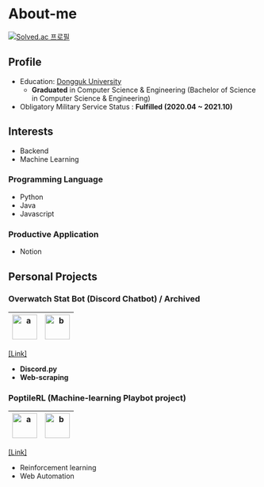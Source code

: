 # About-me

[![Solved.ac 프로필](http://mazassumnida.wtf/api/v2/generate_badge?boj=kunwoo0927)](https://solved.ac/profile/kunwoo0927)

## Profile

* Education: [Dongguk University](http://www.dongguk.ac.kr/)
  * **Graduated** in Computer Science & Engineering (Bachelor of Science in Computer Science & Engineering)
* Obligatory Military Service Status : **Fulfilled (2020.04 ~ 2021.10)**


## Interests
* Backend
* Machine Learning

### Programming Language
* Python
* Java
* Javascript

### Productive Application
* Notion

## Personal Projects
### Overwatch Stat Bot (Discord Chatbot) / Archived
| <img src="https://github.com/Uniaut/Uniaut/assets/39848764/221735f2-a39f-40eb-adea-083792d447ba" width=50 alt="a"/> | <img src="https://github.com/Uniaut/Uniaut/assets/39848764/13dd76cc-1f0a-47d3-80ae-143e1026fde1" width=50 alt="b"/> | 
|--|--|

[[Link]](https://github.com/Uniaut/ow_stat_bot)

* **Discord.py**
* **Web-scraping**

### PoptileRL (Machine-learning Playbot project)

| <img src="https://icon.icepanel.io/Technology/svg/PyTorch.svg" width=50 alt="a"/> | <img src="https://github.com/Uniaut/Uniaut/assets/39848764/13dd76cc-1f0a-47d3-80ae-143e1026fde1" width=50 alt="b"/> | 
|--|--|

[[Link]](https://github.com/suhak-ui-jeongseok/PoptileRL)

* Reinforcement learning
* Web Automation
